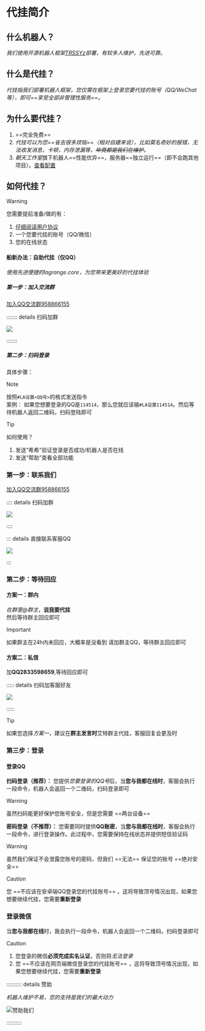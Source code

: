 # 代挂简介

## 什么机器人？
*我们使用开源机器人框架[TRSSYz](https://netlify.trss,me)部署，有较多人维护，先进可靠。*

## 什么是代挂？
*代挂指我们部署机器人框架，您仅需在框架上登录您要代挂的账号（QQ/WeChat等），即可==享受全部非管理性服务==。*

## 为什么要代挂？
1. ==完全免费==
2. *代挂可以为您==省去很多烦恼==（相对自建来说），比如莫名奇妙的报错，无法收发消息，卡顿，内存泄漏等，~~毕竟都是我们在维护~~。*
3. *朝天工作室*旗下机器人==性能优异==，服务器==独立运行==（即不会跑其他项目）。[查看配置](./sys)

## 如何代挂？

> [!warning]
> 您需要提前准备/做的有： <br>
> 1. [仔细阅读用户协议](/read)
> 2. 一个您要代挂的账号（QQ/微信）
> 3. 您的在线状态

#### 船新办法：自助代挂（仅QQ）
*使用先进便捷的lagrange.core，为您带来更美好的代挂体验*

##### 第一步：加入交流群
[加入QQ交流群958866155](https://qm.qq.com/q/W1mZPMN7Y4)

::::::: details 扫码加群

![](/group.png)

:::::::

##### 第二步：扫码登录
具体步骤：
> [!note]
> 按照`#LA设置<QQ号>`的格式发送指令 <br>
> 案例：
> 如果您想要登录的QQ是`114514`，那么您就应该输`#LA设置114514`。然后等待机器人返回二维码，扫码登陆即可

> [!tip]
> 如何使用？ <br>
> 1. 发送“希希”验证登录是否成功/机器人是否在线
> 2. 发送“帮助”查看全部功能

### 第一步：联系我们
[加入QQ交流群958866155](https://qm.qq.com/q/W1mZPMN7Y4)

:::: details 扫码加群

![](/group.png)

::::

::: details 直接联系客服QQ

![](/2833598659.png)

:::

### 第二步：等待回应

#### 方案一：群内
*在群里@群主*，**说我要代挂**<br>
然后等待群主回应即可

> [!important]
> 如果群主在24h内未回应，大概率是没看到
> 请加群主QQ，等待群主回应即可

#### 方案二：私信

加**QQ2833598659**,等待回应即可

::::: details 扫码加客服好友

![](/2833598659.png)

:::::

> [!tip]
> 如果您选择*方案一*，建议在**群主发言时**艾特群主代挂，客服回复会更及时

### 第三步：登录

#### 登录QQ

**扫码登录（推荐）：**
您提供*您要登录的QQ号*后，当**您与我都在线时**，客服会执行一段命令，机器人会返回一个二维码，扫码登录即可
> [!warning]
> 虽然扫码能更好保护您账号安全，但是您需要 ==两台设备== 

**密码登录（不推荐）：**
您需要同时提供**QQ账密**，当**您与我都在线时**，客服会执行一段命令，进行登录操作。此过程中，您需要保持在线状态并提供短信验证码

> [!warning]
> 虽然我们保证不会泄露您账号的密码，但我们 ==无法== 保证您的账号 ==绝对安全==

> [!caution]
> 您 ==不应该在安卓端QQ登录您的代挂账号== ，这将导致顶号情况出现，如果您想要继续代挂，您需要**重新登录**

### 登录微信

当**您与我都在线**时，我会执行一段命令，机器人会返回一个二维码，扫码登录即可

> [!caution]
> 1. 您登录的微信**必须完成实名认证**，否则将*无法登录*
> 2. 您 ==不应该在网页端微信登录您的代挂账号== ，这将导致顶号情况出现，如果您想要继续代挂，您需要**重新登录**

:::::::::: details 赞助

*机器人维护不易，您的支持是我们的最大动力*

![赞助我们](/wx.jpg)

::::::::::

<Share colorful />
